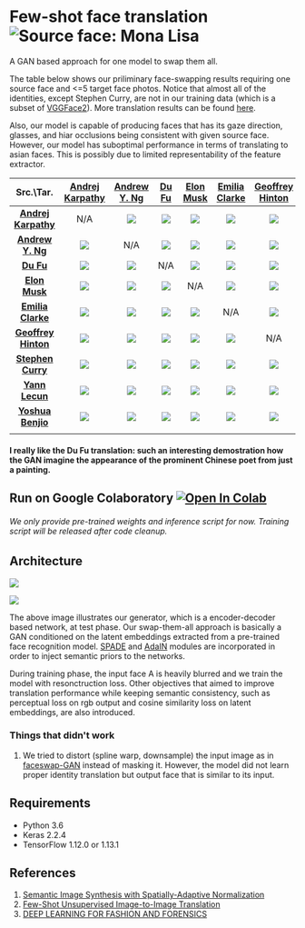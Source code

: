 # Few-shot face translation ![Source face: Mona Lisa](https://github.com/shaoanlu/fewshot-face-translation-GAN/raw/master/images/translation_results/MonaLisa_translation.gif)

A GAN based approach for one model to swap them all. 

The table below shows our priliminary face-swapping results requiring one source face and <=5 target face photos. Notice that almost all of the identities, except Stephen Curry, are not in our training data (which is a subset of [VGGFace2](http://www.robots.ox.ac.uk/~vgg/data/vgg_face2/)). More translation results can be found [here](https://github.com/shaoanlu/fewshot-face-translation-GAN/tree/master/images/translation_results).

Also, our model is capable of producing faces that has its gaze direction, glasses, and hiar occlusions being consistent with given source face. However, our model has suboptimal performance in terms of translating to asian faces. This is possibly due to limited representability of the feature extractor.

|Src.\Tar.|[Andrej Karpathy](https://twitter.com/karpathy)|[Andrew Y. Ng](https://twitter.com/andrewyng)|[Du Fu](https://en.wikipedia.org/wiki/Du_Fu)|[Elon Musk](https://en.wikipedia.org/wiki/Elon_Musk)|[Emilia Clarke](https://en.wikipedia.org/wiki/Emilia_Clarke)|[Geoffrey Hinton](https://www.bbc.com/news/technology-47721129)|[Stephen Curry](https://en.wikipedia.org/wiki/Stephen_Curry)|[Yann Lecun](https://research.fb.com/people/lecun-yann/)|[Yoshua Benjio](https://mila.quebec/en/person/bengio-yoshua/)|
|:-:|:-:|:-:|:-:|:-:|:-:|:-:|:-:|:-:|:-:|
| **[Andrej<br/>Karpathy](https://twitter.com/karpathy)**|N/A|![](https://github.com/shaoanlu/fewshot-face-translation-GAN/raw/master/images/translation_results/AndrejKarpathy01_to_AndrewYNg.jpg)|![](https://github.com/shaoanlu/fewshot-face-translation-GAN/raw/master/images/translation_results/AndrejKarpathy01_to_DuFu.jpg)|![](https://github.com/shaoanlu/fewshot-face-translation-GAN/raw/master/images/translation_results/AndrejKarpathy01_to_ElonMusk.jpg)|![](https://github.com/shaoanlu/fewshot-face-translation-GAN/raw/master/images/translation_results/AndrejKarpathy01_to_EmiliaClarke.jpg)|![](https://github.com/shaoanlu/fewshot-face-translation-GAN/raw/master/images/translation_results/AndrejKarpathy01_to_GeoffreyHinton.jpg)|![](https://github.com/shaoanlu/fewshot-face-translation-GAN/raw/master/images/translation_results/AndrejKarpathy01_to_StephenCurry.jpg)|![](https://github.com/shaoanlu/fewshot-face-translation-GAN/raw/master/images/translation_results/AndrejKarpathy01_to_YannLecun.jpg)|![](https://github.com/shaoanlu/fewshot-face-translation-GAN/raw/master/images/translation_results/AndrejKarpathy01_to_YoshuaBengio.jpg)|
| **[Andrew<br/>Y. Ng](https://twitter.com/andrewyng)**|![](https://github.com/shaoanlu/fewshot-face-translation-GAN/raw/master/images/translation_results/AndrewYNg01_to_AndrejKarpathy.jpg)|N/A|![](https://github.com/shaoanlu/fewshot-face-translation-GAN/raw/master/images/translation_results/AndrewYNg01_to_DuFu.jpg)|![](https://github.com/shaoanlu/fewshot-face-translation-GAN/raw/master/images/translation_results/AndrewYNg01_to_ElonMusk.jpg)|![](https://github.com/shaoanlu/fewshot-face-translation-GAN/raw/master/images/translation_results/AndrewYNg01_to_EmiliaClarke.jpg)|![](https://github.com/shaoanlu/fewshot-face-translation-GAN/raw/master/images/translation_results/AndrewYNg01_to_GeoffreyHinton.jpg)|![](https://github.com/shaoanlu/fewshot-face-translation-GAN/raw/master/images/translation_results/AndrewYNg01_to_StephenCurry.jpg)|![](https://github.com/shaoanlu/fewshot-face-translation-GAN/raw/master/images/translation_results/AndrewYNg01_to_YannLecun.jpg)|![](https://github.com/shaoanlu/fewshot-face-translation-GAN/raw/master/images/translation_results/AndrewYNg01_to_YoshuaBengio.jpg)|
| **[Du Fu](https://en.wikipedia.org/wiki/Du_Fu)**|![](https://github.com/shaoanlu/fewshot-face-translation-GAN/raw/master/images/translation_results/DuFu01_to_AndrejKarpathy.jpg)|![](https://github.com/shaoanlu/fewshot-face-translation-GAN/raw/master/images/translation_results/DuFu01_to_AndrewYNg.jpg)|N/A|![](https://github.com/shaoanlu/fewshot-face-translation-GAN/raw/master/images/translation_results/DuFu01_to_ElonMusk.jpg)|![](https://github.com/shaoanlu/fewshot-face-translation-GAN/raw/master/images/translation_results/DuFu01_to_EmiliaClarke.jpg)|![](https://github.com/shaoanlu/fewshot-face-translation-GAN/raw/master/images/translation_results/DuFu01_to_GeoffreyHinton.jpg)|![](https://github.com/shaoanlu/fewshot-face-translation-GAN/raw/master/images/translation_results/DuFu01_to_StephenCurry.jpg)|![](https://github.com/shaoanlu/fewshot-face-translation-GAN/raw/master/images/translation_results/DuFu01_to_YannLecun.jpg)|![](https://github.com/shaoanlu/fewshot-face-translation-GAN/raw/master/images/translation_results/DuFu01_to_YoshuaBengio.jpg)|
| **[Elon<br/>Musk](https://en.wikipedia.org/wiki/Elon_Musk)**|![](https://github.com/shaoanlu/fewshot-face-translation-GAN/raw/master/images/translation_results/ElonMusk01_to_AndrejKarpathy.jpg)|![](https://github.com/shaoanlu/fewshot-face-translation-GAN/raw/master/images/translation_results/ElonMusk01_to_AndrewYNg.jpg)|![](https://github.com/shaoanlu/fewshot-face-translation-GAN/raw/master/images/translation_results/ElonMusk01_to_DuFu.jpg)|N/A|![](https://github.com/shaoanlu/fewshot-face-translation-GAN/raw/master/images/translation_results/ElonMusk01_to_EmiliaClarke.jpg)|![](https://github.com/shaoanlu/fewshot-face-translation-GAN/raw/master/images/translation_results/ElonMusk01_to_GeoffreyHinton.jpg)|![](https://github.com/shaoanlu/fewshot-face-translation-GAN/raw/master/images/translation_results/ElonMusk01_to_StephenCurry.jpg)|![](https://github.com/shaoanlu/fewshot-face-translation-GAN/raw/master/images/translation_results/ElonMusk01_to_YannLecun.jpg)|![](https://github.com/shaoanlu/fewshot-face-translation-GAN/raw/master/images/translation_results/ElonMusk01_to_YoshuaBengio.jpg)|
| **[Emilia<br/>Clarke](https://en.wikipedia.org/wiki/Emilia_Clarke)**|![](https://github.com/shaoanlu/fewshot-face-translation-GAN/raw/master/images/translation_results/EmiliaClarke05_to_AndrejKarpathy.jpg)|![](https://github.com/shaoanlu/fewshot-face-translation-GAN/raw/master/images/translation_results/EmiliaClarke05_to_AndrewYNg.jpg)|![](https://github.com/shaoanlu/fewshot-face-translation-GAN/raw/master/images/translation_results/EmiliaClarke05_to_DuFu.jpg)|![](https://github.com/shaoanlu/fewshot-face-translation-GAN/raw/master/images/translation_results/EmiliaClarke05_to_ElonMusk.jpg)|N/A|![](https://github.com/shaoanlu/fewshot-face-translation-GAN/raw/master/images/translation_results/EmiliaClarke05_to_GeoffreyHinton.jpg)|![](https://github.com/shaoanlu/fewshot-face-translation-GAN/raw/master/images/translation_results/EmiliaClarke05_to_StephenCurry.jpg)|![](https://github.com/shaoanlu/fewshot-face-translation-GAN/raw/master/images/translation_results/EmiliaClarke05_to_YannLecun.jpg)|![](https://github.com/shaoanlu/fewshot-face-translation-GAN/raw/master/images/translation_results/EmiliaClarke05_to_YoshuaBengio.jpg)|
| **[Geoffrey<br/>Hinton](https://www.bbc.com/news/technology-47721129)**|![](https://github.com/shaoanlu/fewshot-face-translation-GAN/raw/master/images/translation_results/GeoffreyHinton01_to_AndrejKarpathy.jpg)|![](https://github.com/shaoanlu/fewshot-face-translation-GAN/raw/master/images/translation_results/GeoffreyHinton01_to_AndrewYNg.jpg)|![](https://github.com/shaoanlu/fewshot-face-translation-GAN/raw/master/images/translation_results/GeoffreyHinton01_to_DuFu.jpg)|![](https://github.com/shaoanlu/fewshot-face-translation-GAN/raw/master/images/translation_results/GeoffreyHinton01_to_ElonMusk.jpg)|![](https://github.com/shaoanlu/fewshot-face-translation-GAN/raw/master/images/translation_results/GeoffreyHinton01_to_EmiliaClarke.jpg)|N/A|![](https://github.com/shaoanlu/fewshot-face-translation-GAN/raw/master/images/translation_results/GeoffreyHinton01_to_StephenCurry.jpg)|![](https://github.com/shaoanlu/fewshot-face-translation-GAN/raw/master/images/translation_results/GeoffreyHinton01_to_YannLecun.jpg)|![](https://github.com/shaoanlu/fewshot-face-translation-GAN/raw/master/images/translation_results/GeoffreyHinton01_to_YoshuaBengio.jpg)|
| **[Stephen<br/>Curry](https://en.wikipedia.org/wiki/Stephen_Curry)**|![](https://github.com/shaoanlu/fewshot-face-translation-GAN/raw/master/images/translation_results/StephenCurry01_to_AndrejKarpathy.jpg)|![](https://github.com/shaoanlu/fewshot-face-translation-GAN/raw/master/images/translation_results/StephenCurry01_to_AndrewYNg.jpg)|![](https://github.com/shaoanlu/fewshot-face-translation-GAN/raw/master/images/translation_results/StephenCurry01_to_DuFu.jpg)|![](https://github.com/shaoanlu/fewshot-face-translation-GAN/raw/master/images/translation_results/StephenCurry01_to_ElonMusk.jpg)|![](https://github.com/shaoanlu/fewshot-face-translation-GAN/raw/master/images/translation_results/StephenCurry01_to_EmiliaClarke.jpg)|![](https://github.com/shaoanlu/fewshot-face-translation-GAN/raw/master/images/translation_results/StephenCurry01_to_GeoffreyHinton.jpg)|N/A|![](https://github.com/shaoanlu/fewshot-face-translation-GAN/raw/master/images/translation_results/StephenCurry01_to_YannLecun.jpg)|![](https://github.com/shaoanlu/fewshot-face-translation-GAN/raw/master/images/translation_results/StephenCurry01_to_YoshuaBengio.jpg)|
| **[Yann<br/>Lecun](https://research.fb.com/people/lecun-yann/)**|![](https://github.com/shaoanlu/fewshot-face-translation-GAN/raw/master/images/translation_results/YannLecun01_to_AndrejKarpathy.jpg)|![](https://github.com/shaoanlu/fewshot-face-translation-GAN/raw/master/images/translation_results/YannLecun01_to_AndrewYNg.jpg)|![](https://github.com/shaoanlu/fewshot-face-translation-GAN/raw/master/images/translation_results/YannLecun01_to_DuFu.jpg)|![](https://github.com/shaoanlu/fewshot-face-translation-GAN/raw/master/images/translation_results/YannLecun01_to_ElonMusk.jpg)|![](https://github.com/shaoanlu/fewshot-face-translation-GAN/raw/master/images/translation_results/YannLecun01_to_EmiliaClarke.jpg)|![](https://github.com/shaoanlu/fewshot-face-translation-GAN/raw/master/images/translation_results/YannLecun01_to_GeoffreyHinton.jpg)|![](https://github.com/shaoanlu/fewshot-face-translation-GAN/raw/master/images/translation_results/YannLecun01_to_StephenCurry.jpg)|N/A|![](https://github.com/shaoanlu/fewshot-face-translation-GAN/raw/master/images/translation_results/YannLecun01_to_YoshuaBengio.jpg)|
| **[Yoshua<br/>Benjio](https://mila.quebec/en/person/bengio-yoshua/)**  |![](https://github.com/shaoanlu/fewshot-face-translation-GAN/raw/master/images/translation_results/YoshuaBengio01_to_AndrejKarpathy.jpg)|![](https://github.com/shaoanlu/fewshot-face-translation-GAN/raw/master/images/translation_results/YoshuaBengio01_to_AndrewYNg.jpg)|![](https://github.com/shaoanlu/fewshot-face-translation-GAN/raw/master/images/translation_results/YoshuaBengio01_to_DuFu.jpg)|![](https://github.com/shaoanlu/fewshot-face-translation-GAN/raw/master/images/translation_results/YoshuaBengio01_to_ElonMusk.jpg)|![](https://github.com/shaoanlu/fewshot-face-translation-GAN/raw/master/images/translation_results/YoshuaBengio01_to_EmiliaClarke.jpg)|![](https://github.com/shaoanlu/fewshot-face-translation-GAN/raw/master/images/translation_results/YoshuaBengio01_to_GeoffreyHinton.jpg)|![](https://github.com/shaoanlu/fewshot-face-translation-GAN/raw/master/images/translation_results/YoshuaBengio01_to_StephenCurry.jpg)|![](https://github.com/shaoanlu/fewshot-face-translation-GAN/raw/master/images/translation_results/YoshuaBengio01_to_YannLecun.jpg)|N/A|
| |<img width=128/>|<img width=128/>|<img width=128/>|<img width=128/>|<img width=128/>|<img width=128/>|<img width=128/>|<img width=128/>|<img width=128/>|

#### I really like the Du Fu translation: such an interesting demostration how the GAN imagine the appearance of the prominent Chinese poet from just a painting.

## Run on Google Colaboratory [![Open In Colab](https://colab.research.google.com/assets/colab-badge.svg)](https://colab.research.google.com/github/shaoanlu/fewshot-face-translation-GAN/blob/master/colab_demo.ipynb)

###### We only provide pre-trained weights and inference script for now. Training script will be released after code cleanup.

## Architecture
![](https://github.com/shaoanlu/faceswap-GAN-swap-them-all/raw/master/images/few_shot_face_translation_gen.png)

![](https://github.com/shaoanlu/faceswap-GAN-swap-them-all/raw/master/images/few_shot_face_translation_dis.png)

The above image illustrates our generator, which is a encoder-decoder based network, at test phase. Our swap-them-all approach is basically a GAN conditioned on the latent embeddings extracted from a pre-trained face recognition model. [SPADE](https://arxiv.org/abs/1903.07291) and [AdaIN](https://arxiv.org/abs/1905.01723) modules are incorporated in order to inject semantic priors to the networks. 

During training phase, the input face A is heavily blurred and we train the model with resonctruction loss. Other objectives that aimed to improve translation performance while keeping semantic consistency, such as perceptual loss on rgb output and cosine similarity loss on latent embeddings, are also introduced.

### Things that didn't work

1. We tried to distort (spline warp, downsample) the input image as in [faceswap-GAN](https://github.com/shaoanlu/faceswap-GAN) instead of masking it. However, the model did not learn proper identity translation but output face that is similar to its input.

## Requirements
  - Python 3.6
  - Keras 2.2.4
  - TensorFlow 1.12.0 or 1.13.1

## References
1. [Semantic Image Synthesis with Spatially-Adaptive Normalization](https://arxiv.org/abs/1903.07291)
2. [Few-Shot Unsupervised Image-to-Image Translation](https://arxiv.org/abs/1905.01723)
3. [DEEP LEARNING FOR FASHION AND FORENSICS](https://drum.lib.umd.edu/handle/1903/21337)

